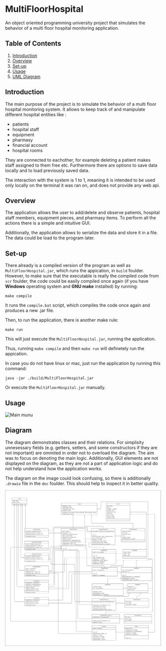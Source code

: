 # MultiFloorHospital

An object oriented programming university project that simulates the behavior of a multi floor hospital monitoring application.

## Table of Contents
1. [Introduction](#introduction)
2. [Overview](#overview)
3. [Set-up](#setup)
4. [Usage](#usage)
5. [UML Diagram](#diagram)


## Introduction

The main purpose of the project is to simulate the behavior of a multi floor hospital monitoring system. It allows to keep track of and manipulate different hospital entities like :

* patients
* hospital staff
* equipment
* pharmasy
* financial account
* hospital rooms

They are connected to eachother, for example deleting a patient makes staff assigned to them free etc. Furthermore there are options to save data locally and to load previously saved data.

The interaction with the system is 1 to 1, meaning it is intended to be used only locally on the terminal it was ran on, and does not provide any web api.

## Overview
The application allows the user to add/delete and observe patients, hospital staff members, 
equipment pieces, and pharmasy items. To perform all the actions there is a simple and 
intuitive GUI.

Additionally, the application allows to serialize the data and store it in a file.
The data could be load to the program later.

## Set-up
There already is a compiled version of the program as well as `MultiFloorHospital.jar`, which runs the appication, in `build` foulder. However, to make sure that the executable is really the compiled code from `scr` foulder, the code could be easily compiled once again (if you have **Windows** operating system and **GNU make** installed) by running:
```
make compile
```
It runs the `compile.bat` script, which compiles the code once again and produces a new .jar file.

Then, to run the application, there is another make rule:
```
make run
```
This will just execute the `MultiFloorHospital.jar`, running the application.

Thus, running `make compile` and then `make run` will definetely run the appication.

In case you do not have linux or mac, just run the application by running this command:
```
java -jar ./build/MultiFloorHospital.jar
```

Or execute the `MultiFloorHospital.jar` manually.

## Usage

![Main munu]()

## Diagram

The diagram demonstrates classes and their relations. For simplisity unnesessary fields (e.g. getters, setters, and some constructors if they are not important) are ommited in order not to overload the diagram. The aim was to focus on denoting the main logic. Additionally, GUI elements are not displayed on the diagram, as they are not a part of application logic and do not help understand how the application works. 

The diagram on the image could look confusing, so there is additionally `.drawio` file in the `doc` foulder. This should help to inspect it in better quality.

![Diagram](./doc/.png)